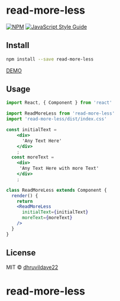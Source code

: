 # read-more-less


[![NPM](https://img.shields.io/npm/v/read-more-less.svg)](https://www.npmjs.com/package/read-more-less) [![JavaScript Style Guide](https://img.shields.io/badge/code_style-standard-brightgreen.svg)](https://standardjs.com)

## Install

```bash
npm install --save read-more-less
```
[DEMO](https://dhruvildave22.github.io/read-more-less/)
## Usage

```jsx
import React, { Component } from 'react'

import ReadMoreLess from 'read-more-less'
import 'read-more-less/dist/index.css'

const initialText =
    <div>
      'Any Text Here'
    </div>
    ;
  const moreText =
    <div>
     'Any Text Here with more Text'
    </div>
    ;

class ReadMoreLess extends Component {
  render() {
    return 
    <ReadMoreLess
      initialText={initialText}
      moreText={moreText}
    />
  }
}
```

## License

MIT © [dhruvildave22](https://github.com/dhruvildave22)
# read-more-less
